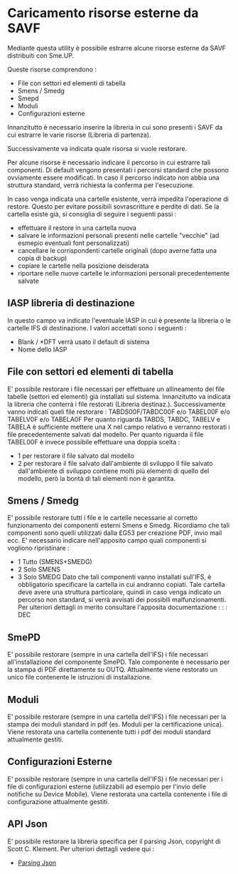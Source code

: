 # Caricamento risorse esterne da SAVF
Mediante questa utility è possibile estrarre alcune risorse esterne da SAVF distribuiti con Sme.UP.

Queste risorse comprendono : 
- File con settori ed elementi di tabella
- Smens / Smedg
- Smepd
- Moduli
- Configurazioni esterne

Innanzitutto è necessario inserire la libreria in cui sono presenti i SAVF da cui estrarre le varie risorse (Libreria di partenza).

Successivamente va indicata quale risorsa si vuole restorare.

Per alcune risorse è necessario indicare il percorso in cui estrarre tali componenti.
Di default vengono presentati i percorsi standard che possono ovviamente essere modificati.
In caso il percorso indicato non abbia una struttura standard, verrà richiesta la conferma per
l'esecuzione.

In caso venga indicata una cartelle esistente, verrà impedita l'operazione di restore.
Questo per evitare possibili sovrascritture e perdite di dati.
Se la cartella esiste già, si consiglia di seguire i seguenti passi : 
-  effettuare il restore in una cartella nuova
-  salvare le informazioni personali presenti nelle cartelle "vecchie" (ad esmepio eventuali font   personalizzati)
-  cancellare le corrispondenti cartelle originali (dopo averne fatta una copia di backup)
-  copiare le cartelle nella posizione deisderata
-  riportare nelle nuove cartelle le informazioni personali precedentemente salvate

## IASP libreria di destinazione
In questo campo va indicato l'eventuale IASP in cui è presente la libreria o le cartelle IFS di
destinazione. I valori accettati sono i seguenti : 

-  Blank / \*DFT verrà usato il default di sistema
-  Nome dello IASP

## File con settori ed elementi di tabella
E' possibile restorare i file necessari per effettuare un allineamento dei file tabelle (settori ed elementi) già installati sul sistema.
Innanzitutto va indicata la libreria che conterrà i file restorati (Libreria destinaz.).
Successivamente vanno indicati queli file restorare : 
TABDS00F/TABDC00F e/o TABEL00F e/o TABELV0F e/o TABELA0F
Per quanto riguarda TABDS, TABDC, TABELV e TABELA è sufficiente mettere una X nel campo relativo e verranno restorati i file precedentemente salvati dal modello.
Per quanto riguarda il file TABEL00F è invece possibile effettuare una doppia scelta : 
-  1 per restorare il file salvato dal modello
-  2 per restorare il file salvato dall'ambiente di sviluppo
Il file salvato dall'ambiente di sviluppo contiene molti più elementi di quello del modello, però la bontà di tali elementi non è garantita.

## Smens / Smedg
E' possibile restorare tutti i file e le cartelle necessarie al corretto funzionamento dei componenti esterni Smens e Smedg. Ricordiamo che tali componenti sono quelli utilizzati dalla £G53 per creazione PDF, invio mail ecc.
E' necessario indicare nell'apposito campo quali componenti si vogliono ripristinare : 
-  1         Tutto (SMENS+SMEDG)
-  2         Solo SMENS
-  3         Solo SMEDG
Dato che tali componenti vanno installati sull'IFS, è obbligatorio specificare la cartella in cui andranno copiati.
Tale cartella deve avere una struttura particolare, quindi in caso venga indicato un percorso non standard, si verrà avvisati dei possibili malfunzionamenti.
Per ulteriori dettagli in merito consultare l'apposita documentazione : 
 :  : DEC

## SmePD
E' possibile restorare (sempre in una cartella dell'IFS) i file necessari all'installazione del componente SmePD.
Tale componente è necessario per la stampa di PDF direttamente su OUTQ.
Attualmente viene restorato un unico file contenente le istruzioni di installazione.

## Moduli
E' possibile restorare (sempre in una cartella dell'IFS) i file necessari per la stampa dei moduli standard in pdf (es. Moduli per la certificazione unica).
Viene restorata una cartella contenente tutti i pdf dei moduli standard attualmente gestiti.

## Configurazioni Esterne
E' possibile restorare (sempre in una cartella dell'IFS) i file necessari per i file di configurazioni esterne (utilizzabili ad esempio per l'invio delle notifiche su Device Mobile).
Viene restorata una cartella contenente i file di configurazione attualmente gestiti.

## API Json
E' possibile restorare la libreria specifica per il parsing Json, copyright di Scott C. Klement. Per ulteriori dettagli vedere qui : 
- [Parsing Json](Sorgenti/DOC/TA/B£AMO/WSBASE_01)
